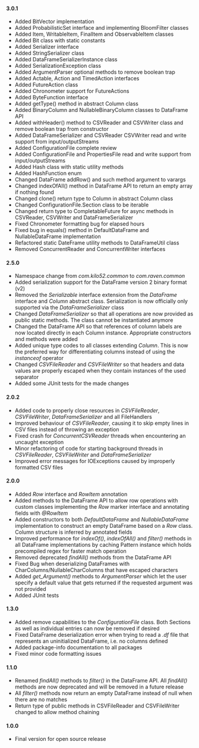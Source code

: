 #### 3.0.1
* Added BitVector implementation
* Added ProbabilisticSet interface and implementing BloomFilter classes 
* Added Item, WritableItem, FinalItem and ObservableItem classes
* Added Bit class with static constants
* Added Serializer interface
* Added StringSerializer class
* Added DataFrameSerializerInstance class
* Added SerializationException class
* Added ArgumentParser optional methods to remove boolean trap
* Added Actable, Action and TimedAction interfaces
* Added FutureAction class
* Added Chronometer support for FutureActions
* Added ByteFunction interface
* Added getType() method in abstract Column class
* Added BinaryColumn and NullableBinaryColumn classes to DataFrame API
* Added withHeader() method to CSVReader and CSVWriter class and remove boolean trap from constructor
* Added DataFrameSerializer and CSVReader CSVWriter read and write support from input/outputStreams
* Added ConfigurationFile complete review
* Added ConfigurationFile and PropertiesFile read and write support from input/outputStreams
* Added Hash class with static utility methods
* Added HashFunction enum
* Changed DataFrame addRow() and such method argument to varargs
* Changed indexOfAll() method in DataFrame API to return an empty array if nothing found
* Changed clone() return type to Column in abstract Column class
* Changed ConfigurationFile.Section class to be iterable
* Changed return type to CompletableFuture for async methods in CSVReader, CSVWriter and DataFrameSerializer
* Fixed Chronometer formatting bug for elapsed hours
* Fixed bug in equals() method in DefaultDataFrame and NullableDataFrame implementation
* Refactored static DateFrame utility methods to DataFrameUtil class
* Removed ConcurrentReader and ConcurrentWriter interfaces

#### 2.5.0
* Namespace change from *com.kilo52.common* to *com.raven.common*
* Added serialization support for the DataFrame version 2 binary format (v2)
* Removed the *Serializable* interface extension from the *DataFrame* interface and *Column* abstract class. Serialization is now officially only supported via the *DataFrameSerializer* class
* Changed *DataFrameSerializer* so that all operations are now provided as public static methods. The class cannot be instantiated anymore
* Changed the DataFrame API so that references of column labels are now located directly in each Column instance. Appropriate constructors and methods were added
* Added unique type codes to all classes extending *Column*. This is now the preferred way for differentiating columns instead of using the *instanceof* operator
* Changed *CSVFileReader* and *CSVFileWriter* so that headers and data values are properly escaped when they contain instances of the used separator
* Added some JUnit tests for the made changes

#### 2.0.2
* Added code to properly close resources in *CSVFileReader*, *CSVFileWriter*, *DataFrameSerializer* and all FileHandlers
* Improved behaviour of *CSVFileReader*, causing it to skip empty lines in CSV files instead of throwing an exception
* Fixed crash for *ConcurrentCSVReader* threads when encountering an uncaught exception
* Minor refactoring of code for starting background threads in *CSVFileReader*, *CSVFileWriter* and *DataFrameSerializer*
* Improved error messages for IOExceptions caused by improperly formatted CSV files

#### 2.0.0
* Added *Row* interface and *RowItem* annotation
* Added methods to the DataFrame API to allow row operations with custom classes implementing the *Row* marker interface and annotating fields with *@RowItem*
* Added constructors to both *DefaultDataFrame* and *NullableDataFrame* implementation to construct an empty DataFrame based on a *Row* class. Column structure is inferred by annotated fields
* Improved performance for *indexOf()*, *indexOfAll()* and *filter()* methods in all DataFrame implementations by caching Pattern instance which holds precompiled regex for faster match operation
* Removed deprecated *findAll()* methods from the DataFrame API
* Fixed Bug when deserializing DataFrames with CharColumns/NullableCharColumns that have escaped characters
* Added *get_Argument()* methods to *ArgumentParser* which let the user specify a default value that gets returned if the requested argument was not provided
* Added JUnit tests

#### 1.3.0
* Added remove capabilities to the *ConfigurationFile* class. Both Sections as well as individual entries can now be removed if desired
* Fixed DataFrame deserialization error when trying to read a *.df* file that represents an uninitialized DataFrame, i.e. no columns defined
* Added package-info documentation to all packages
* Fixed minor code formatting issues

#### 1.1.0
* Renamed *findAll()* methods to *filter()* in the DataFrame API. All *findAll()* methods are now deprecated and will be removed in a future release
* All *filter()* methods now return an empty DataFrame instead of null when there are no matches
* Return type of public methods in CSVFileReader and CSVFileWriter changed to allow method chaining

#### 1.0.0 
* Final version for open source release

